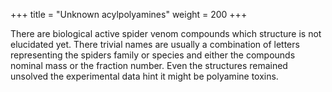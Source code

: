 +++
title = "Unknown acylpolyamines"
weight = 200
+++

There are biological active spider venom compounds which structure is not elucidated yet. There trivial names are usually a combination of letters representing the spiders family or species and either the compounds nominal mass or the fraction number. Even the structures remained unsolved the experimental data hint it might be polyamine toxins.